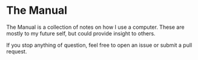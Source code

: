 # The Manual
The Manual is a collection of notes on how I use a computer. These are mostly to my future self, but could provide insight to others.

If you stop anything of question, feel free to open an issue or submit a pull request.
